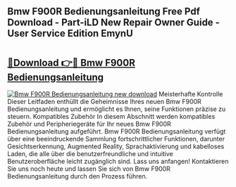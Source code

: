 ## Bmw F900R Bedienungsanleitung Free Pdf Download - Part-iLD New Repair Owner Guide - User Service Edition EmynU

# <h2><a href="http://df2ne2u.blite.top/?on=Bmw+F900R+Bedienungsanleitung">🔗Download 👉🔴 Bmw F900R Bedienungsanleitung</a></h2>

[![Bmw F900R Bedienungsanleitung new download](https://i.imgur.com/lujVjoI.png)](http://df2ne2u.blite.top/?on=Bmw+F900R+Bedienungsanleitung)
Meisterhafte Kontrolle Dieser Leitfaden enthüllt die Geheimnisse Ihres neuen Bmw F900R Bedienungsanleitung und ermöglicht es Ihnen, seine Funktionen präzise zu steuern. Kompatibles Zubehör In diesem Abschnitt werden kompatibles Zubehör und Peripheriegeräte für Ihr neues Bmw F900R Bedienungsanleitung aufgeführt. Bmw F900R Bedienungsanleitung verfügt über eine beeindruckende Sammlung fortschrittlicher Funktionen, darunter Gesichtserkennung, Augmented Reality, Sprachaktivierung und kabelloses Laden, die alle über die benutzerfreundliche und intuitive Benutzeroberfläche leicht zugänglich sind. Lass uns anfangen! Kontaktieren Sie uns noch heute und lassen Sie sich von Bmw F900R Bedienungsanleitung durch den Prozess führen.
